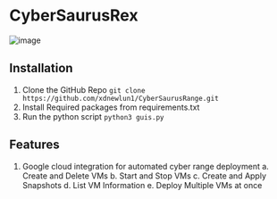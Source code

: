 # CyberSaurusRex

![image](https://github.com/xdnewlun1/CyberSaurusRange/assets/80073008/c3a4b1b4-c168-4f9a-ae6d-7558c36d7e32)


## Installation
1. Clone the GitHub Repo
`git clone https://github.com/xdnewlun1/CyberSaurusRange.git `
2. Install Required packages from requirements.txt
3. Run the python script
   `python3 guis.py`  
## Features
1. Google cloud integration for automated cyber range deployment
   a. Create and Delete VMs
   b. Start and Stop VMs
   c. Create and Apply Snapshots
   d. List VM Information
   e. Deploy Multiple VMs at once
